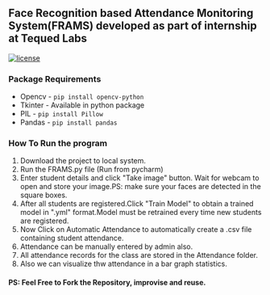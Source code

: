 ## Face Recognition based Attendance Monitoring System(FRAMS)  developed as part of internship at Tequed Labs
[![license](https://img.shields.io/github/license/DAVFoundation/captain-n3m0.svg?style=flat-square)](https://github.com/AshwinRameshP/AttendanceSystem_FaceRecognition/blob/master/LICENSE)

### Package Requirements
- Opencv -  `pip install opencv-python`
- Tkinter - Available in python package
- PIL  - `pip install Pillow`
- Pandas - `pip install pandas`

### How To Run the program
1. Download the project to local system.
2. Run the FRAMS.py file (Run from pycharm)
3. Enter student details and click "Take image" button.
   Wait for webcam to open and store your image.PS: make sure your faces are detected in the square boxes.
4. After all students are registered.Click "Train Model" to obtain a trained model in ".yml" format.Model must be retrained every time new students are registered.
5. Now Click on Automatic Attendance to automatically create a .csv file containing student attendance.
6. Attendance can be manually entered by admin also.
7. All attendance records for the class are stored in the Attendance folder.
8. Also we can visualize thw attendance in a bar graph statistics.

#### PS: Feel Free to Fork the Repository, improvise and reuse.

